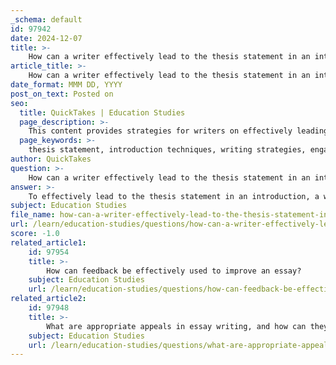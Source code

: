 ```yaml
---
_schema: default
id: 97942
date: 2024-12-07
title: >-
    How can a writer effectively lead to the thesis statement in an introduction?
article_title: >-
    How can a writer effectively lead to the thesis statement in an introduction?
date_format: MMM DD, YYYY
post_on_text: Posted on
seo:
  title: QuickTakes | Education Studies
  page_description: >-
    This content provides strategies for writers on effectively leading to a thesis statement in an introduction, including starting with a hook, providing background information, explaining the stakes, and narrowing down to the thesis.
  page_keywords: >-
    thesis statement, introduction techniques, writing strategies, engaging opening, background information, importance of topic, logical progression, funnel approach, compelling introduction
author: QuickTakes
question: >-
    How can a writer effectively lead to the thesis statement in an introduction?
answer: >-
    To effectively lead to the thesis statement in an introduction, a writer can follow a structured approach that engages the reader and sets the stage for the argument. Here are some key strategies:\n\n1. **Start with a Hook**: Begin the introduction with an engaging opening sentence that captures the reader's attention. This could be a surprising fact, a thought-provoking question, or a relevant anecdote. The goal is to pique the reader's interest and encourage them to continue reading.\n\n2. **Provide Background Information**: After the hook, offer some context or background information related to the topic. This helps the reader understand the significance of the issue at hand and prepares them for the argument that will follow. It’s important to be concise and relevant, avoiding excessive detail that could overwhelm the reader.\n\n3. **Explain the Stakes**: Clearly articulate why the topic is important. This could involve discussing the implications of the issue or why it matters to the audience. By explaining what’s at stake, the writer can create a sense of urgency or relevance that encourages the reader to care about the argument.\n\n4. **Narrow Down to the Thesis**: Use a funnel approach in the introduction, starting with broad statements and gradually narrowing down to the specific thesis statement. This logical progression helps guide the reader from general information to the specific argument that the essay will present.\n\n5. **Present the Thesis Statement**: The thesis statement should be clear, concise, and arguable, encapsulating the main point of the essay. It often appears at the end of the introduction, serving as a transition into the body of the essay. A strong thesis not only states the writer's position but also hints at the supporting points that will be discussed.\n\nBy following these steps, a writer can create a compelling introduction that effectively leads to the thesis statement, setting a strong foundation for the rest of the essay.
subject: Education Studies
file_name: how-can-a-writer-effectively-lead-to-the-thesis-statement-in-an-introduction.md
url: /learn/education-studies/questions/how-can-a-writer-effectively-lead-to-the-thesis-statement-in-an-introduction
score: -1.0
related_article1:
    id: 97954
    title: >-
        How can feedback be effectively used to improve an essay?
    subject: Education Studies
    url: /learn/education-studies/questions/how-can-feedback-be-effectively-used-to-improve-an-essay
related_article2:
    id: 97948
    title: >-
        What are appropriate appeals in essay writing, and how can they be used effectively?
    subject: Education Studies
    url: /learn/education-studies/questions/what-are-appropriate-appeals-in-essay-writing-and-how-can-they-be-used-effectively
---
```


&nbsp;